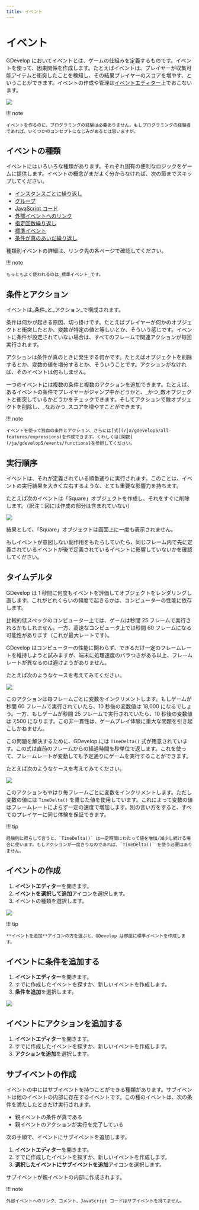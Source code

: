 ```yaml
---
title: イベント
---
```

# イベント

GDevelop においてイベントとは、ゲームの仕組みを定義するものです。イベントを使って、因果関係を作成します。たとえばイベントは、プレイヤーが収集可能アイテムと衝突したことを検知し、その結果プレイヤーのスコアを増やす、ということができます。イベントの作成や管理は[イベントエディター](/ja/gdevelop5/interface/events-editor)上でおこないます。

![](/gdevelop5/event-screenshot.png)

!!! note

    イベントを作るのに、プログラミングの経験は必要ありません。もしプログラミングの経験者であれば、いくつかのコンセプトになじみがあるとは思いますが。

## イベントの種類

イベントにはいろいろな種類があります。それぞれ固有の便利なロジックをゲームに提供します。イベントの概念がまだよく分からなければ、次の節までスキップしてください。

- [インスタンスごとに繰り返し](/ja/gdevelop5/events/foreach)
- [グループ](/ja/gdevelop5/events/group)
- [JavaScript コード](/ja/gdevelop5/events/js-code)
- [外部イベントへのリンク](/ja/gdevelop5/events/link)
- [指定回数繰り返し](/ja/gdevelop5/events/repeat)
- [標準イベント](/ja/gdevelop5/events/standard)
- [条件が真のあいだ繰り返し](/ja/gdevelop5/events/while)

種類別イベントの詳細は、リンク先の各ページで確認してください。

!!! note

    もっともよく使われるのは_標準イベント_です。

## 条件とアクション

イベントは_条件_と_アクション_で構成されます。

条件は何かが起きる原因、切っ掛けです。たとえばプレイヤーが何かのオブジェクトと衝突したとか、変数が特定の値と等しいとか、そういう感じです。イベントに条件が設定されていない場合は、すべてのフレームで関連アクションが毎回実行されます。

アクションは条件が真のときに発生する何かです。たとえばオブジェクトを削除するとか、変数の値を増分するとか、そういうことです。アクションがなければ、そのイベントは何もしません。

一つのイベントには複数の条件と複数のアクションを追加できます。たとえば、あるイベントの条件でプレイヤーがジャンプ中かどうかと、_かつ_敵オブジェクトと衝突しているかどうかをチェックできます。そしてアクションで敵オブジェクトを削除し、_なおかつ_スコアを増やすことができます。

!!! note

    イベントを使って独自の条件とアクション、さらには[式](/ja/gdevelop5/all-features/expressions)を作成できます。くわしくは[関数](/ja/gdevelop5/events/functions)を参照してください。

## 実行順序

イベントは、それが定義されている順番通りに実行されます。このことは、イベントの実行結果を大きく左右するような、とても重要な影響力を持ちます。

たとえば次のイベントは「Square」オブジェクトを作成し、それをすぐに削除します。（訳注：図には作成の部分は含まれていない）

![](/gdevelop5/tutorials/delete-square.png)

結果として、「Square」オブジェクトは画面上に一度も表示されません。

もしイベントが意図しない副作用をもたらしていたら、同じフレーム内で先に定義されているイベントが後で定義されているイベントに影響していないかを確認してください。

## タイムデルタ

GDevelop は 1 秒間に何度もイベントを評価してオブジェクトをレンダリングし直します。これがどれくらいの頻度で起きるかは、コンピューターの性能に依存します。

比較的低スペックのコンピューター上では、ゲームは秒間 25 フレームで実行されるかもしれません。一方、高速なコンピュータ上では秒間 60 フレームになる可能性があります（これが最大レートです）。

GDevelop はコンピューターの性能に関わらず、できるだけ一定のフレームレートを維持しようと試みますが、端末に処理速度のバラつきがある以上、フレームレートが異なるのは避けようがありません。

たとえば次のようなケースを考えてみてください。

![](/gdevelop5/condition-without-time-delta.png)

このアクションは毎フレームごとに変数をインクリメントします。もしゲームが秒間 60 フレームで実行されていたら、10 秒後の変数値は 18,000 になるでしょう。一方、もしゲームが秒間 25 フレームで実行されていたら、10 秒後の変数値は 7,500 になります。この非一貫性は、ゲームプレイ体験に重大な問題を引き起こしかねません。

この問題を解決するために、GDevelop  には `TimeDelta()` 式が用意されています。この式は直前のフレームからの経過時間を秒単位で返します。これを使って、フレームレートが変動しても予定通りにゲームを実行することができます。

たとえば次のようなケースを考えてみてください。

![](/gdevelop5/condition-with-time-delta.png)

このアクションもやはり毎フレームごとに変数をインクリメントします。ただし変数の値には `TimeDelta()` を乗じた値を使用しています。これによって変数の値はフレームレートによらず一定の速度で増加します。別の言い方をすると、すべてのプレイヤーに同じ体験を保証できます。

!!! tip

    経験則に照らして言うと、`TimeDelta()` は一定時間にわたって値を増加/減少し続ける場合に使います。もしアクションが一度きりなのであれば、`TimeDelta()` を使う必要はありません。

## イベントの作成

1. **イベントエディター**を開きます。
2. **イベントを選択して追加**アイコンを選択します。
3. イベントの種類を選択します。

![](/gdevelop5/add-special-events.png)

!!! tip

    **イベントを追加**アイコンの方を選ぶと、GDevelop は即座に標準イベントを作成します。

## イベントに条件を追加する

1. **イベントエディター**を開きます。
2. すでに作成したイベントを探すか、新しいイベントを作成します。
3. **条件を追加**を選択します。

![](/gdevelop5/blank-event.png)

## イベントにアクションを追加する

1. **イベントエディター**を開きます。
2. すでに作成したイベントを探すか、新しいイベントを作成します。
3. **アクションを追加**を選択します。

## サブイベントの作成

イベントの中にはサブイベントを持つことができる種類があります。サブイベントは他のイベントの内部に存在するイベントです。この種のイベントは、次の条件を満たしたときだけ実行されます。

- 親イベントの条件が真である
- 親イベントのアクションが実行を完了している

次の手順で、イベントにサブイベントを追加します。

1. **イベントエディター**を開きます。
2. すでに作成したイベントを探すか、新しいイベントを作成します。
3. **選択したイベントにサブイベントを追加**アイコンを選択します。

サブイベントが親イベントの内部に作成されます。

!!! note

    外部イベントへのリンク、コメント、JavaScript コードはサブイベントを持てません。